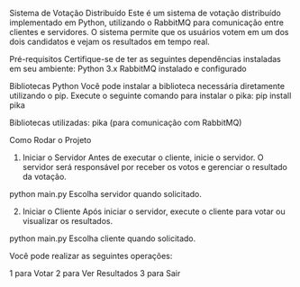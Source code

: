 Sistema de Votação Distribuído
Este é um sistema de votação distribuído implementado em Python, utilizando o RabbitMQ para comunicação entre clientes e servidores. O sistema permite que os usuários votem em um dos dois candidatos e vejam os resultados em tempo real.

Pré-requisitos
Certifique-se de ter as seguintes dependências instaladas em seu ambiente:
Python 3.x
RabbitMQ instalado e configurado

Bibliotecas Python
Você pode instalar a biblioteca necessária diretamente utilizando o pip. Execute o seguinte comando para instalar o pika:
pip install pika

Bibliotecas utilizadas:
pika (para comunicação com RabbitMQ)

Como Rodar o Projeto
1. Iniciar o Servidor
Antes de executar o cliente, inicie o servidor. O servidor será responsável por receber os votos e gerenciar o resultado da votação.

python main.py
Escolha servidor quando solicitado.

2. Iniciar o Cliente
Após iniciar o servidor, execute o cliente para votar ou visualizar os resultados.

python main.py
Escolha cliente quando solicitado.

Você pode realizar as seguintes operações:

1 para Votar
2 para Ver Resultados
3 para Sair
